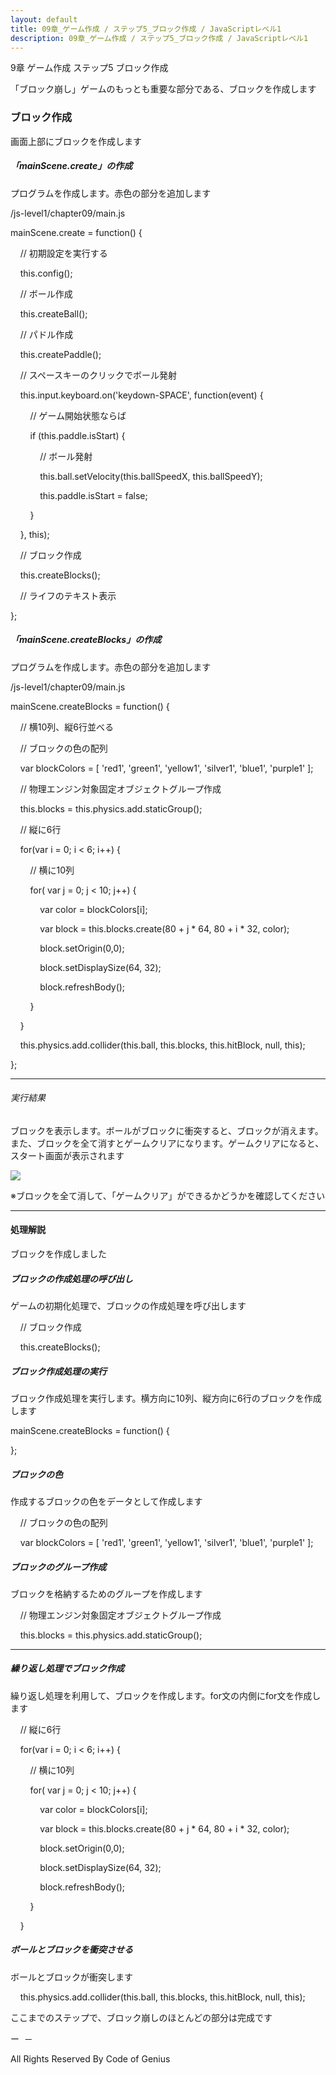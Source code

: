 ```yaml
---
layout: default
title: 09章_ゲーム作成 / ステップ5_ブロック作成 / JavaScriptレベル1
description: 09章_ゲーム作成 / ステップ5_ブロック作成 / JavaScriptレベル1
---
```



9章 ゲーム作成 ステップ5 ブロック作成

「ブロック崩し」ゲームのもっとも重要な部分である、ブロックを作成します

### ブロック作成

画面上部にブロックを作成します

##### 「mainScene.create」の作成

プログラムを作成します。赤色の部分を追加します

/js-level1/chapter09/main.js

mainScene.create = function() {

    // 初期設定を実行する

    this.config();

    // ボール作成

    this.createBall();

    // パドル作成

    this.createPaddle();    

    // スペースキーのクリックでボール発射

    this.input.keyboard.on('keydown-SPACE', function(event) {

        // ゲーム開始状態ならば

        if (this.paddle.isStart) {

            // ボール発射

            this.ball.setVelocity(this.ballSpeedX, this.ballSpeedY);

            this.paddle.isStart = false;

        }

    }, this);

    // ブロック作成

    this.createBlocks();

    // ライフのテキスト表示

};

##### 「mainScene.createBlocks」の作成

プログラムを作成します。赤色の部分を追加します

/js-level1/chapter09/main.js

mainScene.createBlocks = function() {

    // 横10列、縦6行並べる

    // ブロックの色の配列

    var blockColors = \[ 'red1', 'green1', 'yellow1', 'silver1', 'blue1', 'purple1' \];

    // 物理エンジン対象固定オブジェクトグループ作成

    this.blocks = this.physics.add.staticGroup();

    // 縦に6行

    for(var i = 0; i < 6; i++) {

        // 横に10列

        for( var j = 0; j < 10; j++) {

            var color = blockColors\[i\];

            var block = this.blocks.create(80 + j \* 64, 80 + i \* 32, color);

            block.setOrigin(0,0);

            block.setDisplaySize(64, 32);

            block.refreshBody();

        }

    }

    this.physics.add.collider(this.ball, this.blocks, this.hitBlock, null, this);

};

* * *

###### 実行結果

ブロックを表示します。ボールがブロックに衝突すると、ブロックが消えます。また、ブロックを全て消すとゲームクリアになります。ゲームクリアになると、スタート画面が表示されます

![](https://lh7-us.googleusercontent.com/u1YYkHEwzcY4JhA8yJdHLJWQo1m8YthHhEZVqOOu1oti2CSIg6eZwOTB_HljY7kZk2wVKlyjJPVQWVq-uSqba1-8k942eQSCtgyZ3YhApkuCKEE0SmuiIjqDYEklJWISNsjPE5uZFDi3_34)

※ブロックを全て消して、「ゲームクリア」ができるかどうかを確認してください

* * *

#### 処理解説

ブロックを作成しました

##### ブロックの作成処理の呼び出し

ゲームの初期化処理で、ブロックの作成処理を呼び出します

    // ブロック作成

    this.createBlocks();

##### ブロック作成処理の実行

ブロック作成処理を実行します。横方向に10列、縦方向に6行のブロックを作成します

mainScene.createBlocks = function() {

};

##### ブロックの色

作成するブロックの色をデータとして作成します

    // ブロックの色の配列

    var blockColors = \[ 'red1', 'green1', 'yellow1', 'silver1', 'blue1', 'purple1' \];

##### ブロックのグループ作成

ブロックを格納するためのグループを作成します

    // 物理エンジン対象固定オブジェクトグループ作成

    this.blocks = this.physics.add.staticGroup();

* * *

##### 繰り返し処理でブロック作成

繰り返し処理を利用して、ブロックを作成します。for文の内側にfor文を作成します

    // 縦に6行

    for(var i = 0; i < 6; i++) {

        // 横に10列

        for( var j = 0; j < 10; j++) {

            var color = blockColors\[i\];

            var block = this.blocks.create(80 + j \* 64, 80 + i \* 32, color);

            block.setOrigin(0,0);

            block.setDisplaySize(64, 32);

            block.refreshBody();

        }

    }

##### ボールとブロックを衝突させる

ボールとブロックが衝突します

    this.physics.add.collider(this.ball, this.blocks, this.hitBlock, null, this);

ここまでのステップで、ブロック崩しのほとんどの部分は完成です

ー  －

All Rights Reserved By Code of Genius


